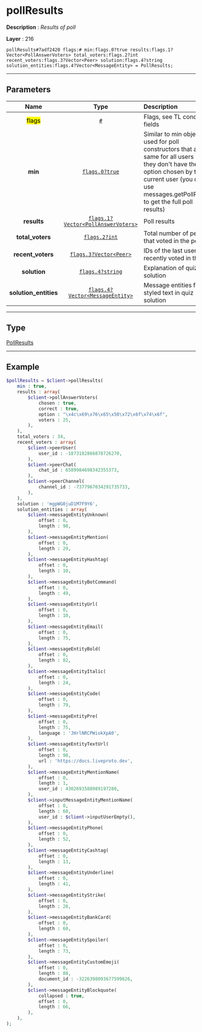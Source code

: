 # pollResults

**Description** : *Results of poll*

**Layer** : 216

```tl
pollResults#7adf2420 flags:# min:flags.0?true results:flags.1?Vector<PollAnswerVoters> total_voters:flags.2?int recent_voters:flags.3?Vector<Peer> solution:flags.4?string solution_entities:flags.4?Vector<MessageEntity> = PollResults;
```

---

## Parameters

| Name | Type | Description |
| :---: | :---: | :--- |
| <mark>flags</mark> | [`#`](type/#) | Flags, see TL conditional fields |
| **min** | [`flags.0?true`](type/true) | Similar to min objects, used for poll constructors that are the same for all users so they don't have the option chosen by the current user (you can use messages.getPollResults to get the full poll results) |
| **results** | [`flags.1?Vector<PollAnswerVoters>`](type/PollAnswerVoters) | Poll results |
| **total_voters** | [`flags.2?int`](type/int) | Total number of people that voted in the poll |
| **recent_voters** | [`flags.3?Vector<Peer>`](type/Peer) | IDs of the last users that recently voted in the poll |
| **solution** | [`flags.4?string`](type/string) | Explanation of quiz solution |
| **solution_entities** | [`flags.4?Vector<MessageEntity>`](type/MessageEntity) | Message entities for styled text in quiz solution |

---

## Type

[PollResults](type/PollResults)

---

## Example

```php
$pollResults = $client->pollResults(
	min : true,
	results : array(
		$client->pollAnswerVoters(
			chosen : true,
			correct : true,
			option : "\x4c\x69\x76\x65\x50\x72\x6f\x74\x6f",
			voters : 25,
		),
	),
	total_voters : 34,
	recent_voters : array(
		$client->peerUser(
			user_id : -1873182866878726270,
		),
		$client->peerChat(
			chat_id : 6589984698342355373,
		),
		$client->peerChannel(
			channel_id : -7377967034291735733,
		),
	),
	solution : 'mgpWG0juD1M7F9Y6',
	solution_entities : array(
		$client->messageEntityUnknown(
			offset : 0,
			length : 98,
		),
		$client->messageEntityMention(
			offset : 0,
			length : 29,
		),
		$client->messageEntityHashtag(
			offset : 0,
			length : 10,
		),
		$client->messageEntityBotCommand(
			offset : 0,
			length : 49,
		),
		$client->messageEntityUrl(
			offset : 0,
			length : 10,
		),
		$client->messageEntityEmail(
			offset : 0,
			length : 75,
		),
		$client->messageEntityBold(
			offset : 0,
			length : 82,
		),
		$client->messageEntityItalic(
			offset : 0,
			length : 24,
		),
		$client->messageEntityCode(
			offset : 0,
			length : 79,
		),
		$client->messageEntityPre(
			offset : 0,
			length : 75,
			language : 'JHrlNRCPWiokXpA0',
		),
		$client->messageEntityTextUrl(
			offset : 0,
			length : 98,
			url : 'https://docs.liveproto.dev',
		),
		$client->messageEntityMentionName(
			offset : 0,
			length : 1,
			user_id : 4302693588989197280,
		),
		$client->inputMessageEntityMentionName(
			offset : 0,
			length : 60,
			user_id : $client->inputUserEmpty(),
		),
		$client->messageEntityPhone(
			offset : 0,
			length : 52,
		),
		$client->messageEntityCashtag(
			offset : 0,
			length : 13,
		),
		$client->messageEntityUnderline(
			offset : 0,
			length : 41,
		),
		$client->messageEntityStrike(
			offset : 0,
			length : 28,
		),
		$client->messageEntityBankCard(
			offset : 0,
			length : 60,
		),
		$client->messageEntitySpoiler(
			offset : 0,
			length : 73,
		),
		$client->messageEntityCustomEmoji(
			offset : 0,
			length : 88,
			document_id : -3226398093677599826,
		),
		$client->messageEntityBlockquote(
			collapsed : true,
			offset : 0,
			length : 66,
		),
	),
);
```